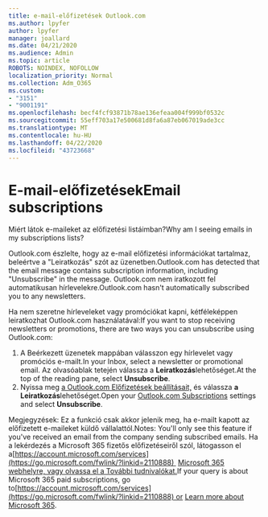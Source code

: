 ```yaml
---
title: e-mail-előfizetések Outlook.com
ms.author: lpyfer
author: lpyfer
manager: joallard
ms.date: 04/21/2020
ms.audience: Admin
ms.topic: article
ROBOTS: NOINDEX, NOFOLLOW
localization_priority: Normal
ms.collection: Adm_O365
ms.custom:
- "3151"
- "9001191"
ms.openlocfilehash: becf4fcf93871b78ae136efeaa004f999bf0532c
ms.sourcegitcommit: 55eff703a17e500681d8fa6a87eb067019ade3cc
ms.translationtype: MT
ms.contentlocale: hu-HU
ms.lasthandoff: 04/22/2020
ms.locfileid: "43723668"
---
```

# <a name="email-subscriptions"></a><span data-ttu-id="5d497-102">E-mail-előfizetések</span><span class="sxs-lookup"><span data-stu-id="5d497-102">Email subscriptions</span></span>

<span data-ttu-id="5d497-103">Miért látok e-maileket az előfizetési listáimban?</span><span class="sxs-lookup"><span data-stu-id="5d497-103">Why am I seeing emails in my subscriptions lists?</span></span>

<span data-ttu-id="5d497-104">Outlook.com észlelte, hogy az e-mail előfizetési információkat tartalmaz, beleértve a "Leiratkozás" szót az üzenetben.</span><span class="sxs-lookup"><span data-stu-id="5d497-104">Outlook.com has detected that the email message contains subscription information, including "Unsubscribe" in the message.</span></span> <span data-ttu-id="5d497-105">Outlook.com nem iratkozott fel automatikusan hírlevelekre.</span><span class="sxs-lookup"><span data-stu-id="5d497-105">Outlook.com hasn't automatically subscribed you to any newsletters.</span></span>

<span data-ttu-id="5d497-106">Ha nem szeretne hírleveleket vagy promóciókat kapni, kétféleképpen leiratkozhat Outlook.com használatával:</span><span class="sxs-lookup"><span data-stu-id="5d497-106">If you want to stop receiving newsletters or promotions, there are two ways you can unsubscribe using Outlook.com:</span></span>
1. <span data-ttu-id="5d497-107">A Beérkezett üzenetek mappában válasszon egy hírlevelet vagy promóciós e-mailt.</span><span class="sxs-lookup"><span data-stu-id="5d497-107">In your Inbox, select a newsletter or promotional email.</span></span> <span data-ttu-id="5d497-108">Az olvasóablak tetején válassza a **Leiratkozás**lehetőséget.</span><span class="sxs-lookup"><span data-stu-id="5d497-108">At the top of the reading pane, select **Unsubscribe**.</span></span>
2. <span data-ttu-id="5d497-109">Nyissa meg [a Outlook.com Előfizetések beállításait,](https://go.microsoft.com/fwlink/?linkid=2110887) és válassza **a Leiratkozás**lehetőséget.</span><span class="sxs-lookup"><span data-stu-id="5d497-109">Open your [Outlook.com Subscriptions](https://go.microsoft.com/fwlink/?linkid=2110887) settings and select **Unsubscribe**.</span></span>

<span data-ttu-id="5d497-110">Megjegyzések: Ez a funkció csak akkor jelenik meg, ha e-mailt kapott az előfizetett e-maileket küldő vállalattól.</span><span class="sxs-lookup"><span data-stu-id="5d497-110">Notes: You'll only see this feature if you've received an email from the company sending subscribed emails.</span></span>
<span data-ttu-id="5d497-111">Ha a lekérdezés a Microsoft 365 fizetős előfizetéseiről szól, látogasson el a[https://account.microsoft.com/services](https://go.microsoft.com/fwlink/?linkid=2110888)  [Microsoft 365 webhelyre, vagy olvassa el a További tudnivalókat.](https://products.office.com/compare-all-microsoft-office-products?tab=1&WT.mc_id=PROD_OL-Web_Support_O365NewValue_Upgrade)</span><span class="sxs-lookup"><span data-stu-id="5d497-111">If your query is about Microsoft 365 paid subscriptions, go to[https://account.microsoft.com/services](https://go.microsoft.com/fwlink/?linkid=2110888) or [Learn more about Microsoft 365](https://products.office.com/compare-all-microsoft-office-products?tab=1&WT.mc_id=PROD_OL-Web_Support_O365NewValue_Upgrade).</span></span>
  
